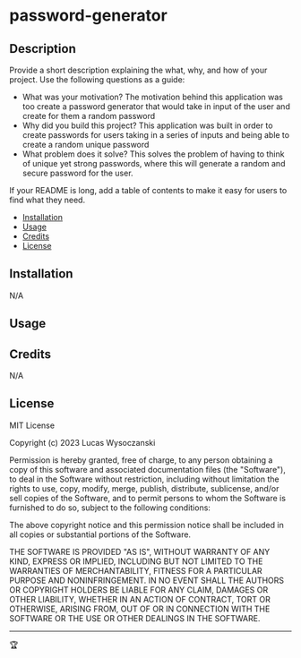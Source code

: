 # password-generator

## Description

Provide a short description explaining the what, why, and how of your project. Use the following questions as a guide:

- What was your motivation? The motivation behind this application was too create a password generator that would take in input of the user and create for them a random password
- Why did you build this project? This application was built in order to create passwords for users taking in a series of inputs and being able to create a random unique password
- What problem does it solve? This solves the problem of having to think of unique yet strong passwords, where this will generate a random and secure password for the user.


If your README is long, add a table of contents to make it easy for users to find what they need.

- [Installation](#installation)
- [Usage](#usage)
- [Credits](#credits)
- [License](#license)

## Installation

N/A

## Usage


## Credits

N/A

## License

MIT License

Copyright (c) 2023 Lucas Wysoczanski

Permission is hereby granted, free of charge, to any person obtaining a copy
of this software and associated documentation files (the "Software"), to deal
in the Software without restriction, including without limitation the rights
to use, copy, modify, merge, publish, distribute, sublicense, and/or sell
copies of the Software, and to permit persons to whom the Software is
furnished to do so, subject to the following conditions:

The above copyright notice and this permission notice shall be included in all
copies or substantial portions of the Software.

THE SOFTWARE IS PROVIDED "AS IS", WITHOUT WARRANTY OF ANY KIND, EXPRESS OR
IMPLIED, INCLUDING BUT NOT LIMITED TO THE WARRANTIES OF MERCHANTABILITY,
FITNESS FOR A PARTICULAR PURPOSE AND NONINFRINGEMENT. IN NO EVENT SHALL THE
AUTHORS OR COPYRIGHT HOLDERS BE LIABLE FOR ANY CLAIM, DAMAGES OR OTHER
LIABILITY, WHETHER IN AN ACTION OF CONTRACT, TORT OR OTHERWISE, ARISING FROM,
OUT OF OR IN CONNECTION WITH THE SOFTWARE OR THE USE OR OTHER DEALINGS IN THE
SOFTWARE.

---

🏆